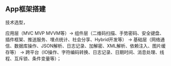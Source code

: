 ## App框架搭建

技术选型，

应用层（MVC MVP MVVM等）-> 组件层（二维码扫描、手势密码、安全键盘、插件框架、推送服务、埋点统计、社会分享、Hybrid开发等）
 -> 基础层（网络通信、数据库操作、JSON解析、日志记录、加解密、XML解析、依赖注入、图片缓存等）
 -> 跨平台（IO操作、字符编码转换、日志记录、日期时间、消息处理、线程、互斥锁、条件变量等）；